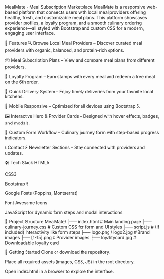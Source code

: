 MealMate - Meal Subscription Marketplace
MealMate is a responsive web-based platform that connects users with local meal providers offering healthy, fresh, and customizable meal plans. This platform showcases provider profiles, a loyalty program, and a smooth culinary ordering experience—all styled with Bootstrap and custom CSS for a modern, engaging user interface.

🌟 Features
🔍 Browse Local Meal Providers – Discover curated meal providers with organic, balanced, and protein-rich options.

📦 Meal Subscription Plans – View and compare meal plans from different providers.

💌 Loyalty Program – Earn stamps with every meal and redeem a free meal on the 6th order.

🚚 Quick Delivery System – Enjoy timely deliveries from your favorite local kitchens.

📱 Mobile Responsive – Optimized for all devices using Bootstrap 5.

🖼️ Interactive Hero & Provider Cards – Designed with hover effects, badges, and modals.

📄 Custom Form Workflow – Culinary journey form with step-based progress indicators.

📞 Contact & Newsletter Sections – Stay connected with providers and updates.

🛠️ Tech Stack
HTML5

CSS3

Bootstrap 5

Google Fonts (Poppins, Montserrat)

Font Awesome Icons

JavaScript for dynamic form steps and modal interactions


📂 Project Structure
MealMate/
├── index.html             # Main landing page
├── culinary-journey.css   # Custom CSS for form and UI styles
├── script.js              # (If included) Interactivity like form steps
├── logo.png / logo2.jpg   # Brand images
├── [1-15].png             # Provider images
├── loyalitycard.jpg       # Downloadable loyalty card



🚀 Getting Started
Clone or download the repository.

Place all required assets (images, CSS, JS) in the root directory.

Open index.html in a browser to explore the interface.
